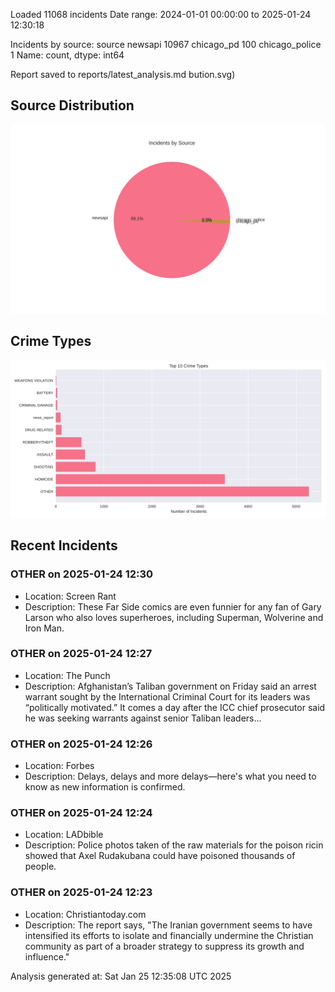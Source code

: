 
Loaded 11068 incidents
Date range: 2024-01-01 00:00:00 to 2025-01-24 12:30:18

Incidents by source:
source
newsapi           10967
chicago_pd          100
chicago_police        1
Name: count, dtype: int64

Report saved to reports/latest_analysis.md
bution.svg)

## Source Distribution
![Source Distribution](images/source_distribution.svg)

## Crime Types
![Crime Types](images/crime_types.svg)

## Recent Incidents

### OTHER on 2025-01-24 12:30
- Location: Screen Rant
- Description: These Far Side comics are even funnier for any fan of Gary Larson who also loves superheroes, including Superman, Wolverine and Iron Man.


### OTHER on 2025-01-24 12:27
- Location: The Punch
- Description: Afghanistan’s Taliban government on Friday said an arrest warrant sought by the International Criminal Court for its leaders was “politically motivated.” It comes a day after the ICC chief prosecutor said he was seeking warrants against senior Taliban leaders…


### OTHER on 2025-01-24 12:26
- Location: Forbes
- Description: Delays, delays and more delays—here's what you need to know as new information is confirmed.


### OTHER on 2025-01-24 12:24
- Location: LADbible
- Description: Police photos taken of the raw materials for the poison ricin showed that Axel Rudakubana could have poisoned thousands of people.


### OTHER on 2025-01-24 12:23
- Location: Christiantoday.com
- Description: The report says, "The Iranian government seems to have intensified its efforts to isolate and financially undermine the Christian community as part of a broader strategy to suppress its growth and influence."

Analysis generated at: Sat Jan 25 12:35:08 UTC 2025
